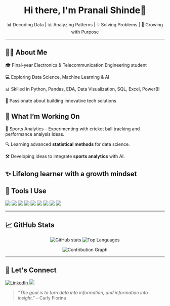<h1 align="center">Hi there, I'm Pranali Shinde👋</h1>

<p align="center">
 📊 Decoding Data | 📊 Analyzing Patterns | 💡 Solving Problems | 🚀 Growing with Purpose
</p>

---

## 👩‍💻 About Me  
🎓 Final-year Electronics & Telecommunication Engineering student

💻 Exploring Data Science, Machine Learning & AI

📊 Skilled in Python, Pandas, EDA, Data Visualization, SQL, Excel, PowerBI

🚀 Passionate about building innovative tech solutions

## 🌟 What I’m Working On
📌 Sports Analytics – Experimenting with cricket ball tracking and performance analysis ideas.

🔍 Learning advanced **statistical methods** for data science.

🛠 Developing ideas to integrate **sports analytics** with AI.

✨ Lifelong learner with a growth mindset
---

## 💼 Tools I Use  
<p>
  <img src="https://img.shields.io/badge/Python-3776AB?style=for-the-badge&logo=python&logoColor=white" />
  <img src="https://img.shields.io/badge/SQL-4479A1?style=for-the-badge&logo=postgresql&logoColor=white" />
  <img src="https://img.shields.io/badge/Pandas-150458?style=for-the-badge&logo=pandas&logoColor=white" />
  <img src="https://img.shields.io/badge/Numpy-013243?style=for-the-badge&logo=numpy&logoColor=white" />
  <img src="https://img.shields.io/badge/Jupyter-F37626?style=for-the-badge&logo=jupyter&logoColor=white" />
  <img src="https://img.shields.io/badge/ScikitLearn-F7931E?style=for-the-badge&logo=scikit-learn&logoColor=white" />
  <img src="https://img.shields.io/badge/Matplotlib-11557c?style=for-the-badge&logo=matplotlib&logoColor=white" />
  <img src="https://img.shields.io/badge/Seaborn-76B900?style=for-the-badge&logoColor=white" />
  <img src="https://img.shields.io/badge/PowerBI-F2C811?style=for-the-badge&logo=power-bi&logoColor=black" />
</p>

---

## 📈 GitHub Stats  

<p align="center">
  <img src="https://github-readme-stats.vercel.app/api?username=PranaliiShinde&show_icons=true&theme=radical" alt="GitHub stats" />
  <img src="https://github-readme-stats.vercel.app/api/top-langs/?username=PranaliiShinde&layout=compact&theme=radical" alt="Top Languages" />
</p>

<p align="center">
 <img src="https://github-readme-activity-graph.vercel.app/graph?username=PranaliiShinde&theme=dracula&custom_title=Pranali%20Shinde's%20Contribution%20Graph&hide_border=true&area=true&radius=16&bg_color=1a1a1a&line=ff007f&point=ff007f&color=ffffff" alt="Contribution Graph" />

</p>


---

## 🔗 Let's Connect  
<p>
  <a href="https://www.linkedin.com/in/pranaliishinde09/" target="_blank">
    <img src="https://img.shields.io/badge/LINKEDIN-0A66C2?style=for-the-badge&logo=linkedin&logoColor=white" alt="LinkedIn" />
  </a>


  <a href="mailto:pranalishinde0909@gmail.com">
    <img src="https://img.shields.io/badge/Email-D14836?style=for-the-badge&logo=gmail&logoColor=white" />
  </a>
</p>

> _"The goal is to turn data into information, and information into insight."_ – Carly Fiorina
